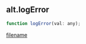 ## alt.logError

```js
function logError(val: any);
```

[filename](method_logError_m.md ':include')